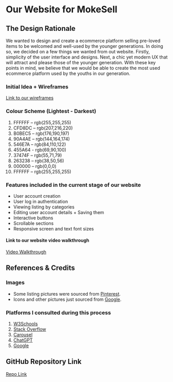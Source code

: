 # Our Website for MokeSell

## The Design Rationale
We wanted to design and create a ecommerce platform selling pre-loved items to be welcomed and well-used by the younger generations. In doing so, we decided on a few things we wanted from out website. Firstly, simplicity of the user interface and designs. Next, a chic yet modern UX that will attract and please those of the younger generation. With these key points in mind, we believe that we would be able to create the most used ecommerce platform used by the youths in our generation.

### Initial Idea + Wireframes
[Link to our wireframes](https://www.figma.com/design/Oaog7V7mHdV9O9jMwTwBqQ/FED_S10267951B_S10267061F_Assg2_Checkpoint1_wireframes?node-id=125-417&t=ApeXed28B3P8lHii-1)

### Colour Scheme (Lightest - Darkest)
1) FFFFFF – rgb(255,255,255)
2) CFD8DC – rgb(207,216,220)
3) B0BEC5 – rgb(176,190,197)
4) 90A4AE – rgb(144,164,174)
5) 546E7A – rgb(84,110,122)
6) 455A64 - rgb(69,90,100)
7) 37474F – rgb(55,71,79)
8) 263238 – rgb(38,50,56)
9) 000000 – rgb(0,0,0)
10) FFFFFF – rgb(255,255,255)

### Features included in the current stage of our website
- User account creation
- User log in authentication
- Viewing listing by categories
- Editing user account details + Saving them
- Interactive buttons
- Scrollable sections
- Responsive screen and text font sizes

#### Link to our website video walkthrough
[Video Walkthrough](https://drive.google.com/file/d/1AQCQf0MJHpXSqfjwZunAkK5XOffT_yG-/view?usp=drive_link)

## References & Credits
### Images
- Some listing pictures were sourced from [Pinterest](https://www.pinterest.com/).
- Icons and other pictures just sourced from [Google](https://www.google.com/).

### Platforms I consulted during this process
1) [W3Schools](https://www.w3schools.com/)
2) [Stack Overflow](https://stackoverflow.com/)
3) [Carousel](https://www.carousell.sg/)
4) [ChatGPT](https://chatgpt.com/)
5) [Google](https://www.google.com/)

## GitHub Repository Link
[Repo Link](https://meenakshi333333.github.io/FED_ASSG2_CLAIRE_MEENAKSHI/)
